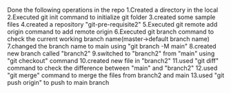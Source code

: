 Done the following operations in the repo
    1.Created a directory in the local
    2.Executed git init command to initialize git folder
    3.created some sample files
    4.created a repository "git-pre-requisite2"
    5.Executed git remote add origin command to add remote origin
    6.Executed git branch command to check the current working branch name(master->default branch name)
    7.changed the branch name to main using 
        "git branch -M main"
    8.created new branch called "branch2"
    9.switched to "branch2" from "main" using "git checkout" command
    10.created new file in "branch2"
    11.used "git diff" command to check the difference between "main" and "branch2"
    12.used "git merge" command to merge the files from branch2 and main
    13.used "git push origin" to push to main branch